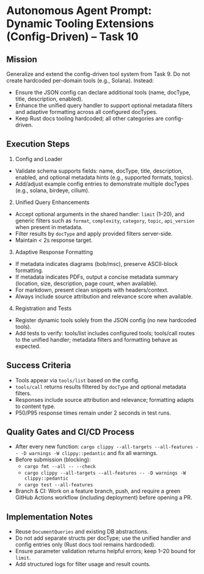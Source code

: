 # Autonomous Agent Prompt: Dynamic Tooling Extensions (Config-Driven) – Task 10

## Mission

Generalize and extend the config-driven tool system from Task 9. Do not create hardcoded per-domain tools (e.g., Solana). Instead:

- Ensure the JSON config can declare additional tools (name, docType, title, description, enabled).
- Enhance the unified query handler to support optional metadata filters and adaptive formatting across all configured docTypes.
- Keep Rust docs tooling hardcoded; all other categories are config-driven.

## Execution Steps

1. Config and Loader

- Validate schema supports fields: name, docType, title, description, enabled, and optional metadata hints (e.g., supported formats, topics).
- Add/adjust example config entries to demonstrate multiple docTypes (e.g., solana, birdeye, cilium).

2. Unified Query Enhancements

- Accept optional arguments in the shared handler: `limit` (1–20), and generic filters such as `format`, `complexity`, `category`, `topic`, `api_version` when present in metadata.
- Filter results by `docType` and apply provided filters server-side.
- Maintain < 2s response target.

3. Adaptive Response Formatting

- If metadata indicates diagrams (bob/msc), preserve ASCII-block formatting.
- If metadata indicates PDFs, output a concise metadata summary (location, size, description, page count, when available).
- For markdown, present clean snippets with headers/context.
- Always include source attribution and relevance score when available.

4. Registration and Tests

- Register dynamic tools solely from the JSON config (no new hardcoded tools).
- Add tests to verify: tools/list includes configured tools; tools/call routes to the unified handler; metadata filters and formatting behave as expected.

## Success Criteria

- Tools appear via `tools/list` based on the config.
- `tools/call` returns results filtered by `docType` and optional metadata filters.
- Responses include source attribution and relevance; formatting adapts to content type.
- P50/P95 response times remain under 2 seconds in test runs.

## Quality Gates and CI/CD Process

- After every new function: `cargo clippy --all-targets --all-features -- -D warnings -W clippy::pedantic` and fix all warnings.
- Before submission (blocking):
  - `cargo fmt --all -- --check`
  - `cargo clippy --all-targets --all-features -- -D warnings -W clippy::pedantic`
  - `cargo test --all-features`
- Branch & CI: Work on a feature branch, push, and require a green GitHub Actions workflow (including deployment) before opening a PR.

## Implementation Notes

- Reuse `DocumentQueries` and existing DB abstractions.
- Do not add separate structs per docType; use the unified handler and config entries only (Rust docs tool remains hardcoded).
- Ensure parameter validation returns helpful errors; keep 1–20 bound for `limit`.
- Add structured logs for filter usage and result counts.
